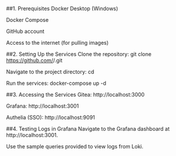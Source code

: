 ##1. Prerequisites
Docker Desktop (Windows)

Docker Compose

GitHub account

Access to the internet (for pulling images)

##2. Setting Up the Services
Clone the repository: git clone https://github.com/<username>/<repository-name>.git

Navigate to the project directory: cd <repository-name>

Run the services: docker-compose up -d

##3. Accessing the Services
Gitea: http://localhost:3000

Grafana: http://localhost:3001

Authelia (SSO): http://localhost:9091

##4. Testing Logs in Grafana
Navigate to the Grafana dashboard at http://localhost:3001.

Use the sample queries provided to view logs from Loki.

